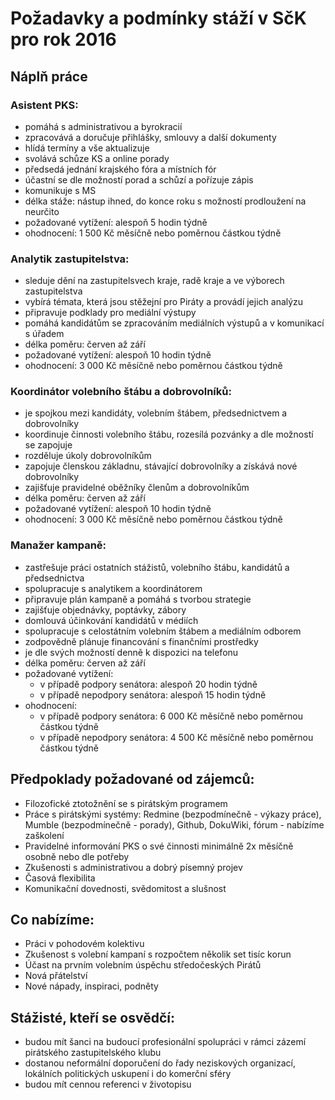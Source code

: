 # Požadavky a podmínky stáží v SčK pro rok 2016


## Náplň práce

### Asistent PKS:
- pomáhá s administrativou a byrokracií
- zpracovává a doručuje přihlášky, smlouvy a další dokumenty
- hlídá termíny a vše aktualizuje 
- svolává schůze KS a online porady
- předsedá jednání krajského fóra a místních fór
- účastní se dle možností porad a schůzí a pořízuje zápis
- komunikuje s MS
- délka stáže: nástup ihned, do konce roku s možností prodloužení na neurčito
- požadované vytížení: alespoň 5 hodin týdně
- ohodnocení: 1 500 Kč měsíčně nebo poměrnou částkou týdně


### Analytik zastupitelstva:
- sleduje dění na zastupitelsvech kraje, radě kraje a ve výborech zastupitelstva
- vybírá témata, která jsou stěžejní pro Piráty a provádí jejich analýzu
- připravuje podklady pro mediální výstupy
- pomáhá kandidátům se zpracováním mediálních výstupů a v komunikací s úřadem
- délka poměru: červen až září
- požadované vytížení: alespoň 10 hodin týdně
- ohodnocení: 3 000 Kč měsíčně nebo poměrnou částkou týdně


### Koordinátor volebního štábu a dobrovolníků:
- je spojkou mezi kandidáty, volebním štábem, předsednictvem a dobrovolníky
- koordinuje činnosti volebního štábu, rozesílá pozvánky a dle možností se zapojuje
- rozděluje úkoly dobrovolníkům 
- zapojuje členskou základnu, stávající dobrovolníky a získává nové dobrovolníky
- zajišťuje pravidelné oběžníky členům a dobrovolníkům
- délka poměru: červen až září
- požadované vytížení: alespoň 10 hodin týdně
- ohodnocení: 3 000 Kč měsíčně nebo poměrnou částkou týdně


### Manažer kampaně:
- zastřešuje práci ostatních stážistů, volebního štábu, kandidátů a předsednictva
- spolupracuje s analytikem a koordinátorem
- připravuje plán kampaně a pomáhá s tvorbou strategie
- zajišťuje objednávky, poptávky, zábory
- domlouvá účinkování kandidátů v médiích 
- spolupracuje s celostátním volebním štábem a mediálním odborem
- zodpovědně plánuje financování s finančními prostředky
- je dle svých možností denně k dispozici na telefonu
- délka poměru: červen až září
- požadované vytížení: 
  - v případě podpory senátora: alespoň 20 hodin týdně
  - v případě nepodpory senátora: alespoň 15 hodin týdně
- ohodnocení: 
  - v případě podpory senátora: 6 000 Kč měsíčně nebo poměrnou částkou týdně
  - v případě nepodpory senátora: 4 500 Kč měsíčně nebo poměrnou částkou týdně


## Předpoklady požadované od zájemců:

- Filozofické ztotožnění se s pirátským programem
- Práce s pirátskými systémy: Redmine (bezpodmínečně - výkazy práce), Mumble (bezpodmínečně - porady), Github, DokuWiki, fórum - nabízíme zaškolení
- Pravidelné informování PKS o své činnosti minimálně 2x měsíčně osobně nebo dle potřeby
- Zkušenosti s administrativou a dobrý písemný projev
- Časová flexibilita
- Komunikační dovednosti, svědomitost a slušnost


## Co nabízíme:
- Práci v pohodovém kolektivu
- Zkušenost s volební kampaní s rozpočtem několik set tisíc korun
- Účast na prvním volebním úspěchu středočeských Pirátů
- Nová přátelství
- Nové nápady, inspiraci, podněty


## Stážisté, kteří se osvědčí:
- budou mít šanci na budoucí profesionální spolupráci v rámci zázemí pirátského zastupitelského klubu
- dostanou neformální doporučení do řady neziskových organizací, lokálních politických uskupení i do komerční sféry
- budou mít cennou referenci v životopisu
